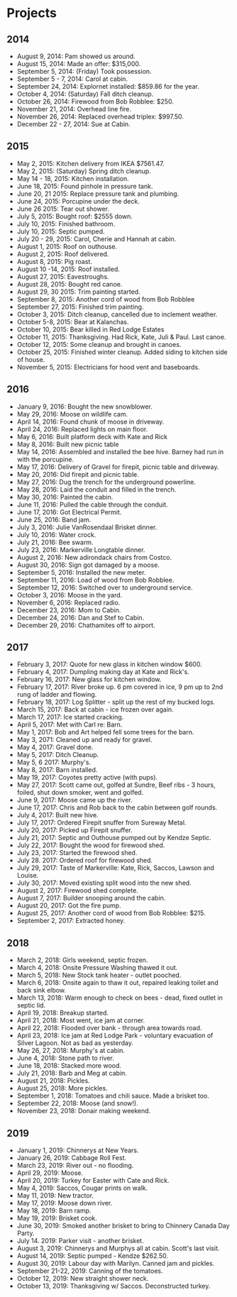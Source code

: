 # Projects

## 2014

* August 9, 2014: Pam showed us around.
* August 15, 2014: Made an offer: $315,000.
* September 5, 2014: (Friday) Took possession.
* September 5 - 7, 2014: Carol at cabin.
* September 24, 2014: Explornet installed: $859.86 for the year.
* October 4, 2014: (Saturday) Fall ditch cleanup.
* October 26, 2014: Firewood from Bob Robblee: $250.
* November 21, 2014: Overhead line fire.
* November 26, 2014: Replaced overhead triplex: $997.50.
* December 22 - 27, 2014: Sue at Cabin.

## 2015

* May 2, 2015: Kitchen delivery from IKEA $7561.47.
* May 2, 2015: (Saturday) Spring ditch cleanup.
* May 14 - 18, 2015: Kitchen installation.
* June 18, 2015: Found pinhole in pressure tank.
* June 20, 21 2015: Replace pressure tank and plumbing.
* June 24, 2015: Porcupine under the deck.
* June 26 2015: Tear out shower.
* July 5, 2015: Bought roof: $2555 down.
* July 10, 2015: Finished bathroom.
* July 10, 2015: Septic pumped.
* July 20 - 29, 2015: Carol, Cherie and Hannah at cabin.
* August 1, 2015: Roof on outhouse.
* August 2, 2015: Roof delivered.
* August 8, 2015: Pig roast.
* August 10 -14, 2015: Roof installed.
* August 27, 2015: Eavestroughs.
* August 28, 2015: Bought red canoe.
* August 29, 30 2015: Trim painting started.
* September 8, 2015: Another cord of wood from Bob Robblee
* September 27, 2015: Finished trim painting.
* October 3, 2015: Ditch cleanup, cancelled due to inclement weather.
* October 5-8, 2015: Bear at Kalanchas.
* October 10, 2015: Bear killed in Red Lodge Estates
* October 11, 2015: Thanksgiving.  Had Rick, Kate, Juli & Paul.  Last canoe.
* October 12, 2015: Some cleanup and brought in canoes.
* October 25, 2015: Finished winter cleanup.  Added siding to kitchen side of house.
* November 5, 2015: Electricians for hood vent and baseboards.

## 2016

* January 9, 2016: Bought the new snowblower.
* May 29, 2016: Moose on wildlife cam.
* April 14, 2016: Found chunk of moose in driveway.
* April 24, 2016: Replaced lights on main floor.
* May 6, 2016: Built platform deck with Kate and Rick
* May 8, 2016: Built new picnic table
* May 14, 2016: Assembled and installed the bee hive.  Barney had run in with the porcupine.
* May 17, 2016: Delivery of Gravel for firepit, picnic table and driveway.
* May 20, 2016: Did firepit and picnic table.
* May 27, 2016: Dug the trench for the underground powerline.
* May 28, 2016: Laid the conduit and filled in the trench.
* May 30, 2016: Painted the cabin.
* June 11, 2016: Pulled the cable through the conduit.
* June 17, 2016: Got Electrical Permit.
* June 25, 2016: Band jam.
* July 3, 2016: Julie VanRosendaal Brisket dinner.
* July 10, 2016: Water crock.
* July 21, 2016: Bee swarm.
* July 23, 2016: Markerville Longtable dinner.
* August 2, 2016: New adirondack chairs from Costco.
* August 30, 2016: Sign got damaged by a moose.
* September 5, 2016: Installed the new meter.
* September 11, 2016: Load of wood from Bob Robblee.
* September 12, 2016: Switched over to underground service.
* October 3, 2016: Moose in the yard.
* November 6, 2016: Replaced radio.
* December 23, 2016: Mom to Cabin.
* December 24, 2016: Dan and Stef to Cabin.
* December 29, 2016: Chathamites off to airport.

## 2017

* February 3, 2017: Quote for new glass in kitchen window $600.
* February 4, 2017: Dumpling making day at Kate and Rick's.
* February 16, 2017: New glass for kitchen window.
* February 17, 2017: River broke up.  6 pm covered in ice, 9 pm up to 2nd rung of ladder and flowing.
* February 18, 2017: Log Splitter - split up the rest of my bucked logs.
* March 15, 2017: Back at cabin - ice frozen over again.
* March 17, 2017: Ice started cracking.
* April 5, 2017: Met with Carl re: Barn.
* May 1, 2017: Bob and Art helped fell some trees for the barn.
* May 3, 2071: Cleaned up and ready for gravel.
* May 4, 2017: Gravel done.
* May 5, 2017: Ditch Cleanup.
* May 5, 6 2017: Murphy's.
* May 8, 2017: Barn installed.
* May 19, 2017: Coyotes pretty active (with pups).
* May 27, 2017: Scott came out, golfed at Sundre, Beef ribs - 3 hours, foiled, shut down smoker, went and golfed.
* June 9, 2017: Moose came up the river.
* June 17, 2017: Chris and Rob back to the cabin between golf rounds.
* July 4, 2017: Built new hive.
* July 17, 2017: Ordered Firepit snuffer from Sureway Metal.
* July 20, 2017: Picked up Firepit snuffer.
* July 21, 2017: Septic and Outhouse pumped out by Kendze Septic.
* July 22, 2017: Bought the wood for firewood shed.
* July 23, 2017: Started the firewood shed.
* July 28. 2017: Ordered roof for firewood shed.
* July 29, 2017: Taste of Markerville: Kate, Rick, Saccos, Lawson and Louise.
* July 30, 2017: Moved existing split wood into the new shed.
* August 2, 2017: Firewood shed complete.
* August 7, 2017: Builder snooping around the cabin.
* August 20, 2017: Got the fire pump.
* August 25, 2017: Another cord of wood from Bob Robblee: $215.
* September 2, 2017: Extracted honey.

## 2018

* March 2, 2018: Girls weekend, septic frozen.
* March 4, 2018: Onsite Pressure Washing thawed it out.
* March 5, 2018: New Stock tank heater - outlet pooched.
* March 6, 2018: Onsite again to thaw it out, repaired leaking toilet and back sink elbow.
* March 13, 2018: Warm enough to check on bees - dead, fixed outlet in septic lid.
* April 19, 2018: Breakup started.
* April 21, 2018: Most went, ice jam at corner.
* April 22, 2018: Flooded over bank - through area towards road.
* April 23, 2018: Ice jam at Red Lodge Park - voluntary evacuation of Silver Lagoon.  Not as bad as yesterday.
* May 26, 27, 2018: Murphy's at cabin.
* June 4, 2018: Stone path to river.
* June 18, 2018: Stacked more wood.
* July 21, 2018: Barb and Meg at cabin.
* August 21, 2018: Pickles.
* August 25, 2018: More pickles.
* September 1, 2018: Tomatoes and chili sauce.  Made a brisket too.
* September 22, 2018: Moose (and snow!).
* November 23, 2018: Donair making weekend.

## 2019

* January 1, 2019: Chinnerys at New Years.
* January 26, 2019: Cabbage Roll Fest.
* March 23, 2019: River out - no flooding.
* April 29, 2019: Moose.
* April 20, 2019: Turkey for Easter with Cate and Rick.
* May 4, 2019: Saccos, Cougar prints on walk.
* May 11, 2019: New tractor.
* May 17, 2019: Moose down river.
* May 18, 2019: Barn ramp.
* May 19, 2019: Brisket cook.
* June 30, 2019: Smoked another brisket to bring to Chinnery Canada Day Party.
* July 14. 2019: Parker visit - another brisket.
* August 3, 2019: Chinnerys and Murphys all at cabin.  Scott's last visit.
* August 14, 2019: Septic pumped - Kendze $262.50.
* August 30, 2019: Labour day with Marilyn.  Canned jam and pickles.
* September 21-22, 2019: Canning of the tomatoes.
* October 12, 2019: New straight shower neck.
* October 13, 2019: Thanksgiving w/ Saccos.  Deconstructed turkey.
